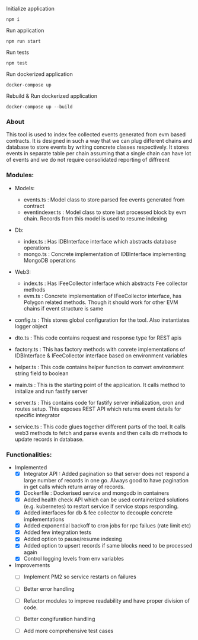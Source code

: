 Initialize application

```
npm i
```

Run application 

```
npm run start
```

Run tests

```
npm test
```

Run dockerized application

```
docker-compose up
```

Rebuild & Run dockerized application 

```
docker-compose up --build
```

### About

This tool is used to index fee collected events generated from evm based contracts. It is designed in such a way that we can plug different chains and database to store events by writing concrete classes respectively. It stores events in separate table per chain assuming that a single chain can have lot of events and we do not require consolidated reporting of diffreent 

### Modules:

+ Models:
    * events.ts : Model class to store parsed fee events generated from contract
    * eventindexer.ts : Model class to store last processed block by evm chain. Records from this model is used to resume indexing

+ Db:
    * index.ts : Has IDBInterface interface which abstracts database operations
    * mongo.ts : Concrete implementation of IDBInterface implementing MongoDB operations

+ Web3:
    * index.ts : Has IFeeCollector inferface which abstracts Fee collector methods
    * evm.ts : Concrete implementation of IFeeCollector interface, has Polygon related methods. Though it should work for other EVM chains if event structure is same 

+ config.ts : This stores global configuration for the tool. Also instantiates logger object

+ dto.ts : This code contains request and response type for REST apis

+ factory.ts : This has factory methods with conrete implementations of IDBInterface & IFeeCollector interface based on environment variables

+ helper.ts : This code contains helper function to convert environment string field to boolean

+ main.ts : This is the starting point of the application. It calls method to initalize and run fastify server

+ server.ts : This contains code for fastify server initialization, cron and routes setup. This exposes REST API which returns event details for specific integrator

+ service.ts : This code glues together different parts of the tool. It calls web3 methods to fetch and parse events and then calls db methods to update records in database.

### Functionalities:
+ Implemented
    - [x] Integrator API : Added pagination so that server does not respond a large number of records in one go. Always good to have pagination in get calls which return array of records.
    - [x] Dockerfile : Dockerised service and mongodb in containers
    - [x] Added health check API which can be used containerized solutions (e.g. kubernetes) to restart service if service stops responding.
    - [x] Added interfaces for db & fee collector to decouple concrete implementations
    - [x] Added exponential backoff to cron jobs for rpc failues (rate limit etc)
    - [x] Added few integration tests
    - [x] Added option to pause/resume indexing
    - [x] Added option to upsert records if same blocks need to be processed again
    - [x] Control logging levels from env variables

+ Improvements
    - [ ] Implement PM2 so service restarts on failures
    - [ ] Better error handling
    - [ ] Refactor modules to improve readability and have proper division of code.
    - [ ] Better congifuration handling
    - [ ] Add more comprehensive test cases

